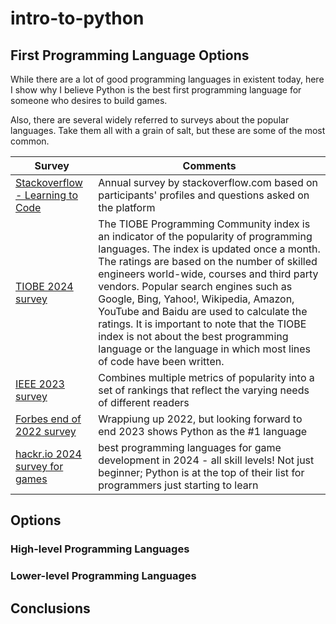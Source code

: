 # intro-to-python

## First Programming Language Options
While there are a lot of good programming languages in existent today, here I show why I believe Python is the best first programming
language for someone who desires to build games.

Also, there are several widely referred to surveys about the popular languages. Take them all with a grain of salt, but these are some of the most common.

Survey|Comments
------|--------
[Stackoverflow - Learning to Code](https://survey.stackoverflow.co/2023/#most-popular-technologies-language-other)|Annual survey by stackoverflow.com based on participants' profiles and questions asked on the platform
[TIOBE 2024 survey](https://www.tiobe.com/tiobe-index/)|The TIOBE Programming Community index is an indicator of the popularity of programming languages. The index is updated once a month. The ratings are based on the number of skilled engineers world-wide, courses and third party vendors. Popular search engines such as Google, Bing, Yahoo!, Wikipedia, Amazon, YouTube and Baidu are used to calculate the ratings. It is important to note that the TIOBE index is not about the best programming language or the language in which most lines of code have been written.
[IEEE 2023 survey](https://spectrum.ieee.org/the-top-programming-languages-2023)|Combines multiple metrics of popularity into a set of rankings that reflect the varying needs of different readers
[Forbes end of 2022 survey](https://www.forbes.com/sites/forbestechcouncil/2022/12/28/what-your-software-partner-should-know-the-top-programming-languages-of-2023/?sh=623b0612182b)|Wrappiung up 2022, but looking forward to end 2023 shows Python as the #1 language
[hackr.io 2024 survey for games](https://hackr.io/blog/best-programming-language-for-games)|best programming languages for game development in 2024 - all skill levels! Not just beginner; Python is at the top of their list for programmers just starting to learn

## Options

### High-level Programming Languages

### Lower-level Programming Languages

## Conclusions
